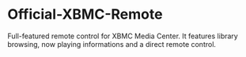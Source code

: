 Official-XBMC-Remote
===============================

Full-featured remote control for XBMC Media Center.  It features library browsing, now playing informations and a direct remote control.
